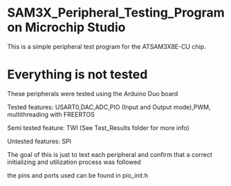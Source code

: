 # SAM3X_Peripheral_Testing_Program on Microchip Studio

This is a simple peripheral test program for the ATSAM3X8E-CU chip. 

# Everything is not tested
These peripherals were tested using the Arduino Duo board

Tested features:
USART0,DAC,ADC,PIO (Input and Output mode),PWM, multithreading with FREERTOS

Semi tested feature:
TWI (See Test_Results folder for more info)

Untested features:
SPI

The goal of this is just to test each peripheral and confirm that a correct initializing and utilization process was followed

the pins and ports used can be found in pio_init.h




